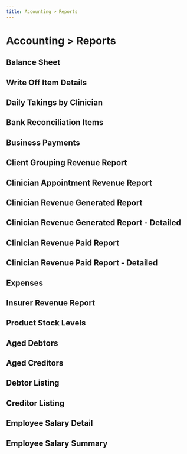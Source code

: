 ```yaml
---
title: Accounting > Reports
---
```


# Accounting > Reports

## Balance Sheet

## Write Off Item Details

## Daily Takings by Clinician

## Bank Reconciliation Items

## Business Payments

## Client Grouping Revenue Report

## Clinician Appointment Revenue Report

## Clinician Revenue Generated Report

## Clinician Revenue Generated Report - Detailed

## Clinician Revenue Paid Report

## Clinician Revenue Paid Report - Detailed

## Expenses

## Insurer Revenue Report

## Product Stock Levels

## Aged Debtors

## Aged Creditors

## Debtor Listing

## Creditor Listing

## Employee Salary Detail

## Employee Salary Summary

